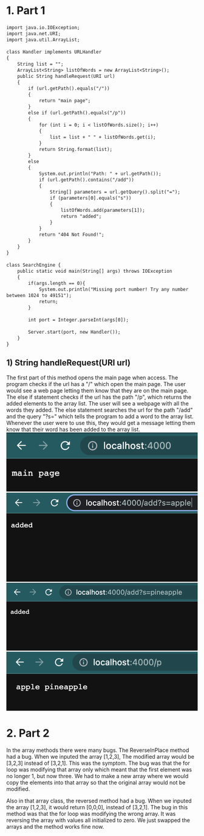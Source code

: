 # 1. Part 1
```
import java.io.IOException;
import java.net.URI;
import java.util.ArrayList;

class Handler implements URLHandler
{
    String list = "";
    ArrayList<String> listOfWords = new ArrayList<String>();
    public String handleRequest(URI url) 
    {
        if (url.getPath().equals("/")) 
        {
            return "main page";
        }
        else if (url.getPath().equals("/p"))
        {
            for (int i = 0; i < listOfWords.size(); i++)
            {
                list = list + " " + listOfWords.get(i);
            }
            return String.format(list);
        }
        else 
        {
            System.out.println("Path: " + url.getPath());
            if (url.getPath().contains("/add")) 
            {
                String[] parameters = url.getQuery().split("=");
                if (parameters[0].equals("s")) 
                {
                    listOfWords.add(parameters[1]);
                    return "added";
                }
            }
            return "404 Not Found!";
        }
    }
}

class SearchEngine {
    public static void main(String[] args) throws IOException 
    {
        if(args.length == 0){
            System.out.println("Missing port number! Try any number between 1024 to 49151");
            return;
        }

        int port = Integer.parseInt(args[0]);

        Server.start(port, new Handler());
    }
}
```
## 1) String handleRequest(URI url)
The first part of this method opens the main page when access. The program checks if the url has a "/" which open the main page. The user would see a web page letting them know that they are on the main page. The else if statement checks if the url has the path "/p", which returns the added elements to the array list. The user will see a webpage with all the words they added. The else statement searches the url for the path "/add" and the query "?s=" which tells the program to add a word to the array list. Whenever the user were to use this, they would get a message letting them know that their word has been added to the array list.
![Image](main.png)
![Image](added.png)
![Image](added2.png)
![Image](p.png)

# 2. Part 2
In the array methods there were many bugs. The ReverseInPlace method had a bug. When we inputed the array [1,2,3], The modified array would be [3,2,3] instead of [3,2,1]. This was the symptom. The bug was that the for loop was modifying that array only which meant that the first element was no longer 1, but now three. We had to make a new array where we would copy the elements into that array so that the original array would not be modified. 

Also in that array class, the reversed method had a bug. When we inputed the array [1,2,3], it would return [0,0,0], instead of [3,2,1]. The bug in this method was that the for loop was modifying the wrong array. It was reversing the array with values all initialized to zero. We just swapped the arrays and the method works fine now. 
